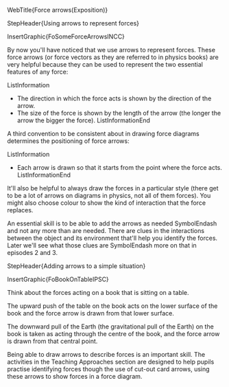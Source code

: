 WebTitle{Force arrows(Exposition)}

StepHeader{Using arrows to represent forces}

InsertGraphic{FoSomeForceArrowsINCC}

By now you'll have noticed that we use arrows to represent forces. These force arrows (or force vectors as they are referred to in physics books) are very helpful because they can be used to represent the two essential features of any force:

ListInformation
- The direction in which the force acts is shown by the direction of the arrow.
- The size of the force is shown by the length of the arrow (the longer the arrow the bigger the force).
ListInformationEnd

A third convention to be consistent about in drawing force diagrams determines the positioning of force arrows:

ListInformation
- Each arrow is drawn so that it starts from the point where the force acts.
ListInformationEnd

It'll also be helpful to always draw the forces in a particular style (there get to be a lot of arrows on diagrams in physics, not all of them forces). You might also choose colour to show the kind of interaction that the force replaces.

An essential skill is to be able to add the arrows as needed SymbolEndash and not any more than are needed. There are clues in the interactions between the object and its environment that'll help you identify the forces. Later we'll see what those clues are SymbolEndash more on that in episodes 2 and 3.

StepHeader{Adding arrows to a simple situation}

InsertGraphic{FoBookOnTableIPSC}

Think about the forces acting on a book that is sitting on a table.

The upward push of the table on the book acts on the lower surface of the book and the force arrow is drawn from that lower surface.

The downward pull of the Earth (the gravitational pull of the Earth) on the book is taken as acting through the centre of the book, and the force arrow is drawn from that central point.

Being able to draw arrows to describe forces is an important skill. The activities in the Teaching Approaches section are designed to help pupils practise identifying forces though the use of cut-out card arrows, using these arrows to show forces in a force diagram.

